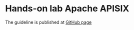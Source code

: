 # Hands-on lab Apache APISIX

The guideline is published at [GitHub page](https://boburmirzo.github.io/apisix-workshop/)
